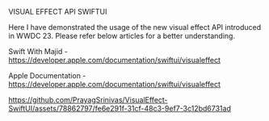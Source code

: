 VISUAL EFFECT API SWIFTUI

Here I have demonstrated the usage of the new visual effect API introduced in WWDC 23.
Please refer below articles for a better understanding.


Swift With Majid - https://developer.apple.com/documentation/swiftui/visualeffect


Apple Documentation - https://developer.apple.com/documentation/swiftui/visualeffect




https://github.com/PrayagSrinivas/VisualEffect-SwiftUI/assets/78862797/fe6e291f-31cf-48c3-9ef7-3c12bd6731ad


